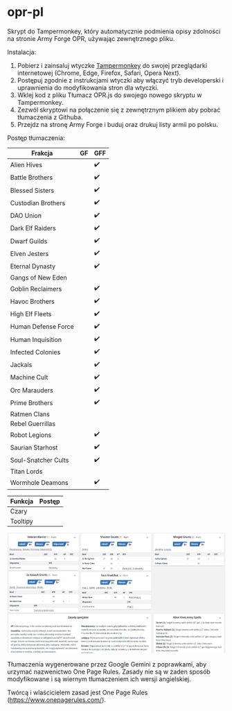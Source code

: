 # opr-pl
Skrypt do Tampermonkey, który automatycznie podmienia opisy zdolności na stronie Army Forge OPR, używając zewnętrznego pliku.

Instalacja:

1. Pobierz i zainsaluj wtyczke <a href="https://www.tampermonkey.net/">Tampermonkey</a> do swojej przeglądarki internetowej (Chrome, Edge, Firefox, Safari, Opera Next).
2. Postępuj zgodnie z instrukcjami wtyczki aby włączyć tryb developerski i uprawnienia do modyfikowania stron dla wtyczki.
3. Wklej kod z pliku Tłumacz OPR.js do swojego nowego skryptu w Tampermonkey.
4. Zezwól skryptowi na połączenie się z zewnętrznym plikiem aby pobrać tłumaczenia z Githuba.
5. Przejdz na stronę Army Forge i buduj oraz drukuj listy armii po polsku.

Postęp tłumaczenia:

| Frakcja  | GF |  GFF  |
| ------------- | ------------- | ------------- |
| Alien Hives |      |  ✔️  |
| Battle Brothers |      |  ✔️  |
| Blessed Sisters |      |  ✔️  |
| Custodian Brothers |      |  ✔️  |
| DAO Union |      |  ✔️  |
| Dark Elf Raiders |      |  ✔️  |
| Dwarf Guilds |      |  ✔️  |
| Elven Jesters |      |  ✔️  |
| Eternal Dynasty |      |  ✔️  |
| Gangs of New Eden |      |      |
| Goblin Reclaimers |      |  ✔️  |
| Havoc Brothers |      |  ✔️  |
| High Elf Fleets |      |  ✔️  |
| Human Defense Force |      |  ✔️  |
| Human Inquisition |      |  ✔️  |
| Infected Colonies |      |  ✔️  |
| Jackals |      |  ✔️  |
| Machine Cult |      |  ✔️  |
| Orc Marauders |      |  ✔️  |
| Prime Brothers |      |  ✔️  |
| Ratmen Clans |      |      |
| Rebel Guerrillas |      |      |
| Robot Legions |      |  ✔️  |
| Saurian Starhost |      |  ✔️  |
| Soul-Snatcher Cults |      |  ✔️  |
| Titan Lords |      |      |
| Wormhole Deamons  |      |  ✔️  |

| Funkcja |  Postęp  |
| ------------- | ------------- |
| Czary |     |
| Tooltipy |     |

![alt text](images/spolszczenie.png)

Tłumaczenia wygenerowane przez Google Gemini z poprawkami, aby urzymać nazwenictwo One Page Rules. Zasady nie są w żaden sposób modyfikowane i są wiernym tłumaczeniem ich wersji angielskiej.

Twórcą i wlaścicielem zasad jest One Page Rules (https://www.onepagerules.com/).

